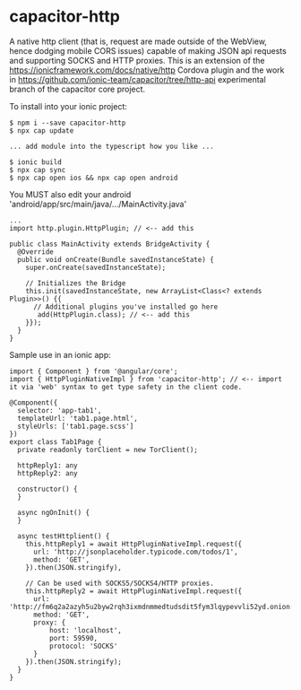 # capacitor-http
A native http client (that is, request are made outside of the WebView, hence dodging mobile CORS issues) capable of making JSON api requests and supporting SOCKS and HTTP proxies. This is an extension of the https://ionicframework.com/docs/native/http Cordova plugin and the work in https://github.com/ionic-team/capacitor/tree/http-api experimental branch of the capacitor core project.


To install into your ionic project:
```
$ npm i --save capacitor-http
$ npx cap update

... add module into the typescript how you like ...

$ ionic build
$ npx cap sync
$ npx cap open ios && npx cap open android
```

You MUST also edit your android 'android/app/src/main/java/.../MainActivity.java'

```
...
import http.plugin.HttpPlugin; // <-- add this

public class MainActivity extends BridgeActivity {
  @Override
  public void onCreate(Bundle savedInstanceState) {
    super.onCreate(savedInstanceState);

    // Initializes the Bridge
    this.init(savedInstanceState, new ArrayList<Class<? extends Plugin>>() {{
      // Additional plugins you've installed go here
       add(HttpPlugin.class); // <-- add this
    }});
  }
}

```

Sample use in an ionic app:

```
import { Component } from '@angular/core';
import { HttpPluginNativeImpl } from 'capacitor-http'; // <-- import it via 'web' syntax to get type safety in the client code.

@Component({
  selector: 'app-tab1',
  templateUrl: 'tab1.page.html',
  styleUrls: ['tab1.page.scss']
})
export class Tab1Page {
  private readonly torClient = new TorClient();

  httpReply1: any
  httpReply2: any

  constructor() {
  }

  async ngOnInit() {
  }

  async testHttplient() {
    this.httpReply1 = await HttpPluginNativeImpl.request({
      url: 'http://jsonplaceholder.typicode.com/todos/1',
      method: 'GET',
    }).then(JSON.stringify),

    // Can be used with SOCKS5/SOCKS4/HTTP proxies.
    this.httpReply2 = await HttpPluginNativeImpl.request({
      url: 'http://fm6q2a2azyh5u2byw2rqh3ixmdnmmedtudsdit5fym3lqypevvli52yd.onion:5959/version',
      method: 'GET',
      proxy: {
          host: 'localhost',
          port: 59590,
          protocol: 'SOCKS'
      }
    }).then(JSON.stringify);
  }
}
```